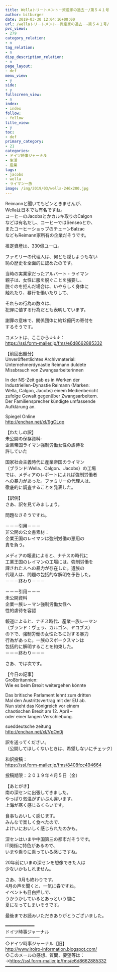 ```yaml
---
title: Wellaトリートメント－資産家の過去－/第５４１号
author: bitburger
date: 2019-03-30 12:04:16+00:00
url: /wellaトリートメント－資産家の過去－-第５４１号/
pvc_views:
- 279
category_relation:
- n
tag_relation:
- n
disp_description_relation:
- n
page_layout:
- def
menu_view:
- y
side:
- y
fullscreen_view:
- n
index:
- index
follow:
- follow
title_view:
- y
toc:
- def
primary_category:
- 21
categories:
- ドイツ時事ジャーナル
- 生活
- 産業
tags:
- jacobs
- wella
- ライマン一族
image: /img/2019/03/wella-246x200.jpg
---
```

Reimannと聞いてもピンときませんが、  
Wellaは日本でも有名ですね。  
コーヒーのJacobsとかカルキ取りのCalgon  
などは有名だし、コーヒーではSenseoとか、  
またコーヒーショップのチェーンBalzac  
などもReimann家所有の企業だそうです。  
  
推定資産は、330億ユーロ。

ファミリーの代理人は、何とも隠しようもない  
恥の歴史を全面的に認めたのです。  
  
当時の実業家だったアルバート・ライマン  
親子は、女性に服を脱ぐことを強要し、  
脱ぐのを拒んだ場合は、いやらしく身体に  
触れたり、暴行を働いたりして、  
  
それらの行為の数々は、  
犯罪に値する行為だとも表明しています。  
  
謝罪の意味で、関係団体に約12億円の寄付を  
するそうです。

コメントは、ここから↓↓↓：  
<a rel="noopener" href="https://ssl.form-mailer.jp/fms/e6d8662885332" target="_blank">https://ssl.form-mailer.jp/fms/e6d8662885332</a>

【前回出題分】  
Unveröffentlichtes Archivmaterial:  
Unternehmerdynastie Reimann duldete  
Missbrauch von Zwangsarbeiterinnen  
  
In der NS-Zeit gab es in Werken der  
Industriellen-Dynastie Reimann (Marken:  
Wella, Calgon, Jacobs) einem Medienbericht  
zufolge Gewalt gegenüber Zwangsarbeitern.  
Der Familiensprecher kündigte umfassende  
Aufklärung an.  
  
Spiegel Online  
<a rel="noopener" href="http://enchan.net/xl/9gOLqp" target="_blank">http://enchan.net/xl/9gOLqp</a>

【わたしの訳】  
未公開の保存資料:  
企業帝国ライマン強制労働女性の虐待を  
許していた  
  
国家社会主義時代に産業帝国のライマン  
（ブランド:Wella、Calgon、Jacobs）の工場  
では、メディアのレポートによれば強制労働者  
への暴力があった。ファミリーの代理人は、  
徹底的に調査することを発表した。

【訳例】  
さあ、訳を見てみましょう。  
  
問題なさそうですね。

－－－引用－－－  
非公開の公文書素材：  
企業王国のレイマンは強制労働の悪用の  
責を負う。  
  
メディアの報道によると、ナチスの時代に  
工業王国のレイマンの工場には、強制労働を  
課された人への暴力が存在した。遺族の  
代理人は、問題の包括的な解明を予告した。  
－－－終わり－－－

－－－引用－－－  
未公開資料  
企業一族レ－マン強制労働女性へ  
性的虐待を容認  
  
報道によると、ナチス時代、産業一族レーマン  
（ブランド：ヴェラ、カルゴン、ヤコブス）  
の下で、強制労働の女性たちに対する暴力  
行為があった。一族のスポークスマンは  
包括的に解明することを約束した。  
－－－終わり－－－

さあ、では次です。  
  
【今日の記事】  
Großbritannien:  
Wie es beim Brexit weitergehen könnte  
  
Das britische Parlament lehnt zum dritten  
Mal den Austrittsvertrag mit der EU ab.  
Nun steht das Königreich vor einem  
chaotischen Brexit am 12. April &#8211;  
oder einer langen Verschiebung.  
  
sueddeutsche zeitung  
<a rel="noopener" href="http://enchan.net/xl/VpOn0j" target="_blank">http://enchan.net/xl/VpOn0j</a>

訳を送ってください。  
（公開してほしくないときは、希望しないにチェック）  
  
和訳投稿：  
 <a rel="noopener" href="https://ssl.form-mailer.jp/fms/8408fcc494664" target="_blank">https://ssl.form-mailer.jp/fms/8408fcc494664</a>  
  
投稿期限：２０１９年４月５日（金）

【あとがき】  
南の深センに出張してきました。  
やっぱり気温がずいぶん違います。  
上海が寒く感じるくらいです。  
  
食事もおいしく感じます。  
みんなで楽しく食べたので、  
よけいにおいしく感じられたのかも。  
  
深センはいまや中国第三の都市だそうです。  
IT関係に特色があるので、  
いまや乗りに乗っている感じですね。  
  
20年前にいまの深センを想像できた人は  
少ないかもしれません。  
  
さあ、3月も終わりです。  
4月の声を聞くと、一気に春ですね。  
イベントも目白押しで、  
うかうかしているとあっという間に  
夏になってしまいそうです。  
  
最後までお読みいただきありがとうございました。

━━━━━━━━━━━  
ドイツ時事ジャーナル  
───────────  
◇ドイツ時事ジャーナル【旧】  
<a rel="noopener" href="http://www.iroiro-information.blogspot.com/" target="_blank">http://www.iroiro-information.blogspot.com/</a>  
◇このメールの感想、質問、要望等は：  
-><a rel="noopener" href="https://ssl.form-mailer.jp/fms/e6d8662885332" target="_blank">https://ssl.form-mailer.jp/fms/e6d8662885332</a>  
━━━━━━━━━━━━━━━━━━━━━━━━━━━━